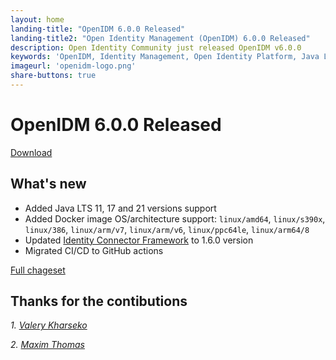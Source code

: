 ```yaml
---
layout: home
landing-title: "OpenIDM 6.0.0 Released"
landing-title2: "Open Identity Management (OpenIDM) 6.0.0 Released"
description: Open Identity Community just released OpenIDM v6.0.0
keywords: 'OpenIDM, Identity Management, Open Identity Platform, Java LTS'
imageurl: 'openidm-logo.png'
share-buttons: true
---
```

# OpenIDM 6.0.0 Released
[Download](https://github.com/OpenIdentityPlatform/OpenIDM/releases/tag/6.0.0)
## What's new
* Added Java LTS 11, 17 and 21 versions support
* Added Docker image OS/architecture support: `linux/amd64`, `linux/s390x`, `linux/386`, `linux/arm/v7`, `linux/arm/v6`, `linux/ppc64le`, `linux/arm64/8`
* Updated [Identity Connector Framework](https://github.com/OpenIdentityPlatform/OpenICF/) to 1.6.0 version
* Migrated CI/CD to GitHub actions

[Full chageset](https://github.com/OpenIdentityPlatform/OpenIDM/compare/5.5.0...6.0.0)


## Thanks for the contibutions

<i id="vharseko"><i>1. <a href="https://github.com/vharseko" target="_blank">Valery Kharseko</a></i>

<i id="maximthomas"><i>2. <a href="https://github.com/maximthomas" target="_blank">Maxim Thomas</a></i>